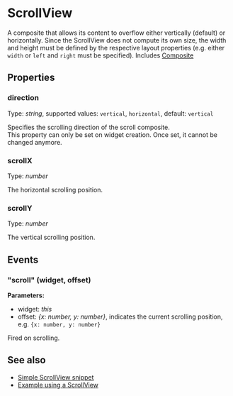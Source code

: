 ---
---
# ScrollView
A composite that allows its content to overflow either vertically (default) or horizontally. Since the ScrollView does not compute its own size, the width and height must be defined by the respective layout properties (e.g. either `width` or `left` and `right` must be specified).
Includes [Composite](Composite.md)

## Properties
### direction
Type: *string*, supported values: `vertical`, `horizontal`, default: `vertical`

Specifies the scrolling direction of the scroll composite.<br/>This property can only be set on widget creation. Once set, it cannot be changed anymore.
### scrollX
Type: *number*

The horizontal scrolling position.
### scrollY
Type: *number*

The vertical scrolling position.

## Events
### "scroll" (widget, offset)

**Parameters:**

- widget: *this*
- offset: *{x: number, y: number}*, indicates the current scrolling position, e.g. `{x: number, y: number}`

Fired on scrolling.


## See also
- [Simple ScrollView snippet](https://github.com/eclipsesource/tabris-js/blob/v1.8.0/snippets/scrollview/scrollview.js)
- [Example using a ScrollView](https://github.com/eclipsesource/tabris-js/blob/v1.8.0/examples/parallax/parallax.js)
